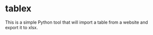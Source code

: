 # tablex

This is a simple Python tool that will import a table from a website and export it to xlsx.
